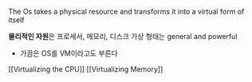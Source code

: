 The Os takes a physical resource and transforms it into a virtual form of itself

**물리적인 자원**은 프로세서, 메모리, 디스크 
가상 형태는 general and powerful

- 가끔은 OS를 VM이라고도 부른다

[[Virtualizing the CPU]]
[[Virtualizing Memory]]
